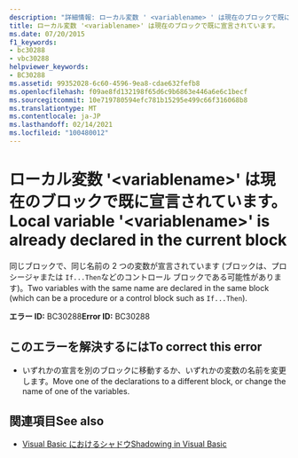 ```yaml
---
description: "詳細情報: ローカル変数 ' <variablename> ' は現在のブロックで既に宣言されています"
title: ローカル変数 '<variablename>' は現在のブロックで既に宣言されています。
ms.date: 07/20/2015
f1_keywords:
- bc30288
- vbc30288
helpviewer_keywords:
- BC30288
ms.assetid: 99352028-6c60-4596-9ea8-cdae632fefb8
ms.openlocfilehash: f09ae8fd132198f65d6c9b6863e446a6e6c1becf
ms.sourcegitcommit: 10e719780594efc781b15295e499c66f316068b8
ms.translationtype: MT
ms.contentlocale: ja-JP
ms.lasthandoff: 02/14/2021
ms.locfileid: "100480012"
---
```

# <a name="local-variable-variablename-is-already-declared-in-the-current-block"></a><span data-ttu-id="eecda-103">ローカル変数 '\<variablename>' は現在のブロックで既に宣言されています。</span><span class="sxs-lookup"><span data-stu-id="eecda-103">Local variable '\<variablename>' is already declared in the current block</span></span>

<span data-ttu-id="eecda-104">同じブロックで、同じ名前の 2 つの変数が宣言されています (ブロックは、プロシージャまたは `If...Then`などのコントロール ブロックである可能性があります)。</span><span class="sxs-lookup"><span data-stu-id="eecda-104">Two variables with the same name are declared in the same block (which can be a procedure or a control block such as `If...Then`).</span></span>  
  
 <span data-ttu-id="eecda-105">**エラー ID:** BC30288</span><span class="sxs-lookup"><span data-stu-id="eecda-105">**Error ID:** BC30288</span></span>  
  
## <a name="to-correct-this-error"></a><span data-ttu-id="eecda-106">このエラーを解決するには</span><span class="sxs-lookup"><span data-stu-id="eecda-106">To correct this error</span></span>  
  
- <span data-ttu-id="eecda-107">いずれかの宣言を別のブロックに移動するか、いずれかの変数の名前を変更します。</span><span class="sxs-lookup"><span data-stu-id="eecda-107">Move one of the declarations to a different block, or change the name of one of the variables.</span></span>  
  
## <a name="see-also"></a><span data-ttu-id="eecda-108">関連項目</span><span class="sxs-lookup"><span data-stu-id="eecda-108">See also</span></span>

- [<span data-ttu-id="eecda-109">Visual Basic におけるシャドウ</span><span class="sxs-lookup"><span data-stu-id="eecda-109">Shadowing in Visual Basic</span></span>](../programming-guide/language-features/declared-elements/shadowing.md)
